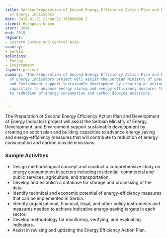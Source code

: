 ```yaml
---
title: Serbia—Preparation of Second Energy Efficiency Action Plan and Development
  of Energy Indicators
date: 2016-01-21 22:40:52.765000000 Z
client: European Union
start: 2014
end: 2015
regions:
- Eastern Europe and Central Asia
country:
- Serbia
solutions:
- Energy
- Environment
layout: project
summary: 'The Preparation of Second Energy Efficiency Action Plan and Development
  of Energy Indicators project will assist the Serbian Ministry of Energy, Development,
  and Environment support sustainable development by creating an action plan and building
  capacities to advance energy saving and energy-efficiency measures that will contribute
  to reduction of energy consumption and carbon dioxide emissions.

'
---
```


The Preparation of Second Energy Efficiency Action Plan and Development of Energy Indicators project will assist the Serbian Ministry of Energy, Development, and Environment support sustainable development by creating an action plan and building capacities to advance energy saving and energy-efficiency measures that will contribute to reduction of energy consumption and carbon dioxide emissions.

###  Sample Activities                              

* Design methodological concept and conduct a comprehensive study on energy consumption in sectors including residential, commercial and public services, agriculture, and transportation.
* Develop and establish a database for storage and processing of the data.
* Identify technical and economic potential of energy-efficiency measures that can be implemented in Serbia.
* Identify organizational, financial, legal, and other policy instruments and measures needed to achieve indicative energy-saving targets in each sector.
* Develop methodology for monitoring, verifying, and evaluating indicators.
* Assist in revising and updating the Energy Efficiency Action Plan.
